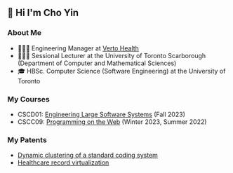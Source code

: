 ## 👋 Hi I'm Cho Yin

### About Me
- 🧑🏻‍💻 Engineering Manager at [Verto Health](https://verto.health)</br>
- 👨🏻‍🏫 Sessional Lecturer at the University of Toronto Scarborough (Department of Computer and Mathematical Sciences)
- 🎓 HBSc. Computer Science (Software Engineering) at the University of Toronto</br>

<!-- Fight For Freedom, Stand with __ -->

### My Courses
- CSCD01: [Engineering Large Software Systems](https://cscd01.com) (Fall 2023)
- CSCC09: [Programming on the Web](https://cscc09.com) (Winter 2023, Summer 2022)

### My Patents
- [Dynamic clustering of a standard coding system](https://patents.google.com/patent/WO2025147762A1/en?inventor=Cho+Yin+YONG&peid=63f94a1139220%3Ae%3A81d12f56)
- [Healthcare record virtualization](https://patents.google.com/patent/WO2024065061A1/en?inventor=Cho+Yin+YONG&peid=63f94a219abc8%3A13%3A4519413c)
